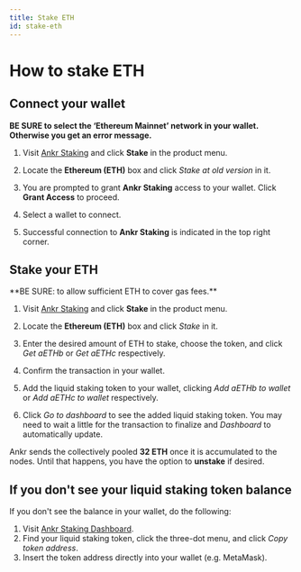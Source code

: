 ```yaml
---
title: Stake ETH
id: stake-eth
---
```


# How to stake ETH

## Connect your wallet

<Callout type="warning" emoji="❗">

**BE SURE to select the ‘Ethereum Mainnet’ network in your wallet. Otherwise you get an error message.**

</Callout>

1. Visit [Ankr Staking](https://www.ankr.com/staking/) and click **Stake** in the product menu.

2. Locate the **Ethereum (ETH)** box and click *Stake at old version* in it.

3. You are prompted to grant **Ankr Staking** access to your wallet. Click **Grant Access** to proceed.

4. Select a wallet to connect.

5. Successful connection to **Ankr Staking** is indicated in the top right corner.

## Stake your ETH

<Callout>
**BE SURE: to allow sufficient ETH to cover gas fees.**
</Callout>

1. Visit [Ankr Staking](https://www.ankr.com/staking/) and click **Stake** in the product menu. 

2. Locate the **Ethereum (ETH)** box and click *Stake* in it.

3. Enter the desired amount of ETH to stake, choose the token, and click *Get aETHb* or *Get aETHc* respectively.

4. Confirm the transaction in your wallet.

5. Add the liquid staking token to your wallet, clicking *Add aETHb to wallet* or *Add aETHc to wallet* respectively.

6. Click *Go to dashboard* to see the added liquid staking token. You may need to wait a little for the transaction to finalize and *Dashboard* to automatically update. 
<Callout>

Ankr sends the collectively pooled **32 ETH** once it is accumulated to the nodes. Until that happens, you have the option to **unstake** if desired.

</Callout>

## If you don't see your liquid staking token balance

If you don't see the balance in your wallet, do the following:

1. Visit [Ankr Staking Dashboard](https://www.ankr.com/staking/dashboard).
2. Find your liquid staking token, click the three-dot menu, and click *Copy token address*.
3. Insert the token address directly into your wallet (e.g. MetaMask).

